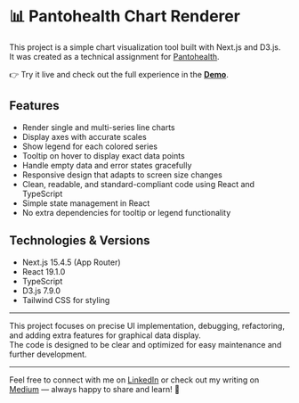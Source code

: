 # 📊 Pantohealth Chart Renderer

This project is a simple chart visualization tool built with Next.js and D3.js.  
It was created as a technical assignment for [Pantohealth](https://pantohealth.com/).

👉 Try it live and check out the full experience in the **[Demo](https://pantohealth.netlify.app/)**.

## Features

- Render single and multi-series line charts  
- Display axes with accurate scales  
- Show legend for each colored series  
- Tooltip on hover to display exact data points  
- Handle empty data and error states gracefully  
- Responsive design that adapts to screen size changes  
- Clean, readable, and standard-compliant code using React and TypeScript  
- Simple state management in React  
- No extra dependencies for tooltip or legend functionality  

## Technologies & Versions

- Next.js 15.4.5 (App Router)  
- React 19.1.0  
- TypeScript  
- D3.js 7.9.0  
- Tailwind CSS for styling  

---

This project focuses on precise UI implementation, debugging, refactoring, and adding extra features for graphical data display.  
The code is designed to be clear and optimized for easy maintenance and further development.

---

Feel free to connect with me on [LinkedIn](https://www.linkedin.com/mynetwork/grow/) or check out my writing on [Medium](https://medium.com/@joodi) — always happy to share and learn! 🚀
